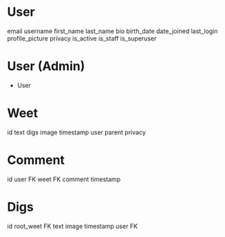 # User
email
username
first_name
last_name
bio 
birth_date 
date_joined
last_login
profile_picture
privacy 
is_active
is_staff
is_superuser

# User (Admin)
- User

# Weet
id 
text 
digs 
image
timestamp
user
parent
privacy

# Comment
id
user FK
weet FK
comment
timestamp

# Digs
id
root_weet FK
text
image
timestamp
user FK
    
